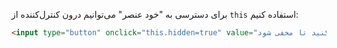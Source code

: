 برای دسترسی به "خود عنصر" می‌توانیم درون کنترل‌کننده از `this` استفاده کنیم:

```html run height=50
<input type="button" onclick="this.hidden=true" value="کلیک کنید تا مخفی شود">
```
